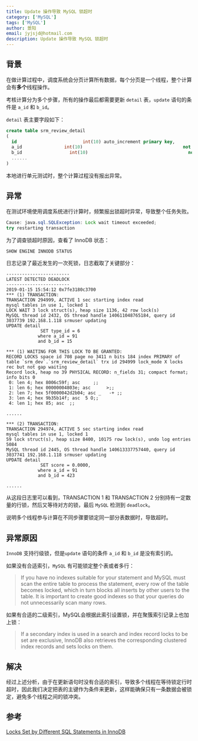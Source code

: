 ```yaml
---
title: Update 操作导致 MySQL 锁超时
category: ['MySQL']
tags: ['MySQL']
author: 景阳
email: jyjsjd@hotmail.com
description: Update 操作导致 MySQL 锁超时
---
```


## 背景

在做计算过程中，调度系统会分页计算所有数据，每个分页是一个线程，整个计算会有**多个**线程操作。

考核计算分为多个步骤，所有的操作最后都需要更新 `detail` 表，`update` 语句的条件是 `a_id` 和 `b_id`。

`detail` 表主要字段如下：

```sql
create table srm_review_detail
(
  id                         int(10) auto_increment primary key,
  a_id                int(10)                                      not null,
  b_id                  int(10)                                      not null,
  ......
)
```

本地进行单元测试时，整个计算过程没有报出异常。

## 异常

在测试环境使用调度系统进行计算时，频繁报出锁超时异常，导致整个任务失败。

```java
Cause: java.sql.SQLException: Lock wait timeout exceeded; 
try restarting transaction
```


为了调查锁超时原因，查看了 InnoDB 状态：

```sql
SHOW ENGINE INNODB STATUS
```

日志记录了最近发生的一次死锁，日志截取了关键部分：

```
------------------------
LATEST DETECTED DEADLOCK
------------------------
2019-01-15 15:54:12 0x7fe3180c3700
*** (1) TRANSACTION:
TRANSACTION 294999, ACTIVE 1 sec starting index read
mysql tables in use 1, locked 1
LOCK WAIT 3 lock struct(s), heap size 1136, 42 row lock(s)
MySQL thread id 2432, OS thread handle 140611048765184, query id 3037739 192.168.1.118 srmuser updating
UPDATE detail
             SET type_id = 6
            where a_id = 91
            and b_id = 15
         
*** (1) WAITING FOR THIS LOCK TO BE GRANTED:
RECORD LOCKS space id 708 page no 3411 n bits 184 index PRIMARY of table `srm_dev`.`srm_review_detail` trx id 294999 lock_mode X locks rec but not gap waiting
Record lock, heap no 39 PHYSICAL RECORD: n_fields 31; compact format; info bits 0
 0: len 4; hex 8006c59f; asc     ;;
 1: len 6; hex 00000004803e; asc      >;;
 2: len 7; hex 5f0000042d2b04; asc _   -+ ;;
 3: len 4; hex 9b35b14f; asc  5 O;;
 4: len 1; hex 85; asc  ;;

......

*** (2) TRANSACTION:
TRANSACTION 294974, ACTIVE 5 sec starting index read
mysql tables in use 1, locked 1
59 lock struct(s), heap size 8400, 10175 row lock(s), undo log entries 5084
MySQL thread id 2445, OS thread handle 140613337757440, query id 3037741 192.168.1.118 srmuser updating
UPDATE detail
             SET score = 0.0000,
            where a_id = 91
            and b_id = 423

......
```

从这段日志里可以看到，TRANSACTION 1 和 TRANSACTION 2 分别持有一定数量的行锁，然后又等待对方的锁，最后 `MySQL` 检测到 `deadlock`。

说明多个线程参与计算在不同步骤要锁定同一部分表数据时，导致超时。

## 异常原因

`InnoDB` 支持行级锁，但是`update` 语句的条件 `a_id` 和 `b_id` 是没有索引的。

如果没有合适索引，`MySQL` 有可能锁定整个表或者多行：
>If you have no indexes suitable for your statement and MySQL must scan the entire table to process the statement, every row of the table becomes locked, which in turn blocks all inserts by other users to the table. It is important to create good indexes so that your queries do not unnecessarily scan many rows.

如果有合适的二级索引，MySQL会根据此索引设置锁，并在聚簇索引记录上也加上锁：
>If a secondary index is used in a search and index record locks to be set are exclusive, InnoDB also retrieves the corresponding clustered index records and sets locks on them.

## 解决

经过上述分析，由于在更新语句时没有合适的索引，导致多个线程在等待锁定行时超时，因此我们决定把表的主键作为条件来更新，这样能确保只有一条数据会被锁定，避免多个线程之间的锁冲突。

## 参考
[Locks Set by Different SQL Statements in InnoDB](https://dev.mysql.com/doc/refman/8.0/en/innodb-locks-set.html)